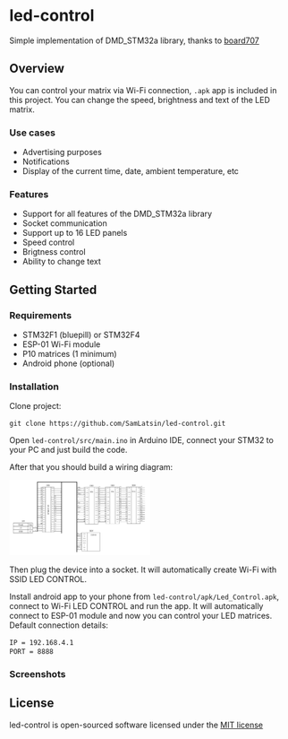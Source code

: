 # led-control
Simple implementation of DMD_STM32a library, thanks to [board707](https://github.com/board707/DMD_STM32)

## Overview
You can control your matrix via Wi-Fi connection, `.apk` app is included in this project. You can change the speed, brightness and text of the LED matrix.
### Use cases
* Advertising purposes
* Notifications
* Display of the current time, date, ambient temperature, etc
### Features
* Support for all features of the DMD_STM32a library
* Socket communication
* Support up to 16 LED panels
* Speed control
* Brigtness control
* Ability to change text
## Getting Started
### Requirements
* STM32F1 (bluepill) or STM32F4
* ESP-01 Wi-Fi module
* P10 matrices (1 minimum)
* Android phone (optional)
### Installation
Clone project:
```
git clone https://github.com/SamLatsin/led-control.git
```
Open `led-control/src/main.ino` in Arduino IDE, connect your STM32 to your PC and just build the code.

After that you should build a wiring diagram:

<p float="left">
  <img src="https://github.com/SamLatsin/led-control/blob/main/screenshots/circuit-diagram.jpg" width="50%" />
</p>

Then plug the device into a socket. It will automatically create Wi-Fi with SSID LED CONTROL. 

Install android app to your phone from `led-control/apk/Led_Control.apk`, connect to Wi-Fi LED CONTROL and run the app. It will automatically connect to ESP-01 module and now you can control your LED matrices. Default connection details:

```
IP = 192.168.4.1
PORT = 8888
```
### Screenshots

## License

led-control is open-sourced software licensed under the [MIT license](http://opensource.org/licenses/MIT)
